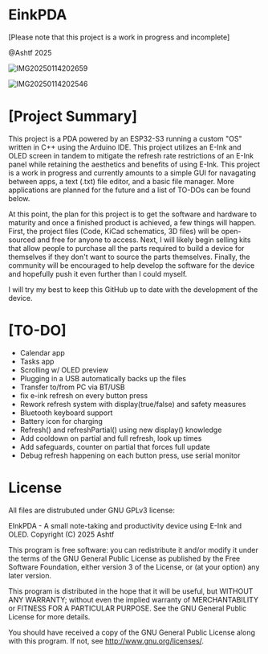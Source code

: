 # EinkPDA
[Please note that this project is a work in progress and incomplete]

@Ashtf 2025

![IMG20250114202659](https://github.com/user-attachments/assets/c39189e0-8c66-448f-a0ef-99eec2af6684)

![IMG20250114202546](https://github.com/user-attachments/assets/446d8884-8f92-4619-9335-53f150a269c2)

# [Project Summary]
  This project is a PDA powered by an ESP32-S3 running a custom "OS" written in C++ using the Arduino IDE. This project utilizes an E-Ink and OLED screen in tandem to mitigate the refresh rate restrictions of an E-Ink panel while retaining the aesthetics and benefits of using E-Ink. This project is a work in progress and currently amounts to a simple GUI for navagating between apps, a text (.txt) file editor, and a basic file manager. More applications are planned for the future and a list of TO-DOs can be found below.

  At this point, the plan for this project is to get the software and hardware to maturity and once a finished product is achieved, a few things will happen. First, the project files (Code, KiCad schematics, 3D files) will be open-sourced and free for anyone to access. Next, I will likely begin selling kits that allow people to purchase all the parts required to build a device for themselves if they don't want to source the parts themselves. Finally, the community will be encouraged to help develop the software for the device and hopefully push it even further than I could myself.

  I will try my best to keep this GitHub up to date with the development of the device.

# [TO-DO]
- Calendar app
- Tasks app
- Scrolling w/ OLED preview
- Plugging in a USB automatically backs up the files
- Transfer to/from PC via BT/USB
- fix e-ink refresh on every button press
- Rework refresh system with display(true/false) and safety measures
- Bluetooth keyboard support
- Battery icon for charging
- Refresh() and refreshPartial() using new display() knowledge
- Add cooldown on partial and full refresh, look up times
- Add safeguards, counter on partial that forces full update
- Debug refresh happening on each button press, use serial monitor


# License
All files are distrubuted under GNU GPLv3 license:

EInkPDA - A small note-taking and productivity device using E-Ink and OLED.
Copyright (C) 2025 Ashtf

This program is free software: you can redistribute it and/or modify
it under the terms of the GNU General Public License as published by
the Free Software Foundation, either version 3 of the License, or
(at your option) any later version.

This program is distributed in the hope that it will be useful,
but WITHOUT ANY WARRANTY; without even the implied warranty of
MERCHANTABILITY or FITNESS FOR A PARTICULAR PURPOSE.  See the
GNU General Public License for more details.

You should have received a copy of the GNU General Public License
along with this program.  If not, see <http://www.gnu.org/licenses/>.
